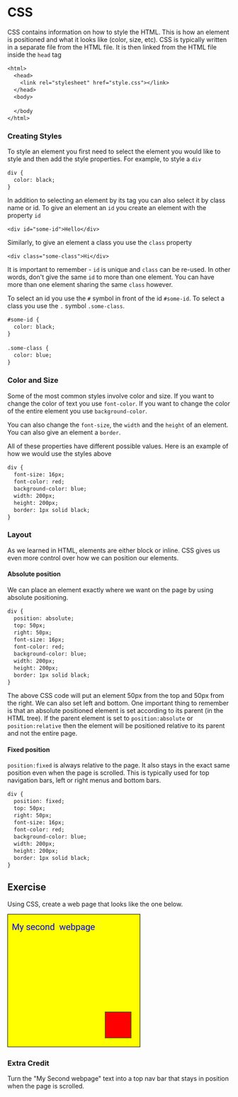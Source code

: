 # CSS

CSS contains information on how to style the HTML. This is how an element is positioned and what it looks like (color, size, etc). CSS is typically written in a separate file from the HTML file. It is then linked from the HTML file inside the `head` tag

```
<html>
  <head>
    <link rel="stylesheet" href="style.css"></link>
  </head>
  <body>
  
  </body
</html>
```

### Creating Styles

To style an element you first need to select the element you would like to style and then add the style properties. For example, to style a `div`

```
div {
  color: black;
}
```

In addition to selecting an element by its tag you can also select it by class name or id. To give an element an `id` you create an element with the property `id`&#x20;

```
<div id="some-id">Hello</div>
```

Similarly, to give an element a class you use the `class` property

```
<div class="some-class">Hi</div>
```

It is important to remember - `id` is unique and `class` can be re-used. In other words, don't give the same `id` to more than one element. You can have more than one element sharing the same `class` however.&#x20;

To select an id you use the `#` symbol in front of the id `#some-id`. To select a class you use the `.` symbol `.some-class`.&#x20;

```
#some-id {
  color: black;
}

.some-class {
  color: blue;
}
```

### Color and Size

Some of the most common styles involve color and size. If you want to change the color of text you use `font-color`. If you want to change the color of the entire element you use `background-color`.&#x20;

You can also change the `font-size`, the `width` and the `height` of an element. You can also give an element a `border`.&#x20;

All of these properties have different possible values. Here is an example of how we would use the styles above

```
div {
  font-size: 16px;
  font-color: red;
  background-color: blue;
  width: 200px;
  height: 200px;
  border: 1px solid black; 
}
```

### Layout

As we learned in HTML, elements are either block or inline. CSS gives us even more control over how we can position our elements.&#x20;

#### Absolute position

We can place an element exactly where we want on the page by using absolute positioning.

```
div {
  position: absolute;
  top: 50px;
  right: 50px;
  font-size: 16px;
  font-color: red;
  background-color: blue;
  width: 200px;
  height: 200px;
  border: 1px solid black; 
}
```

The above CSS code will put an element 50px from the top and 50px from the right. We can also set left and bottom. One important thing to remember is that an absolute positioned element is set according to its parent (in the HTML tree). If the parent element is set to `position:absolute` or `position:relative` then the element will be positioned relative to its parent and not the entire page.&#x20;

#### Fixed position

`position:fixed` is always relative to the page. It also stays in the exact same position even when the page is scrolled. This is typically used for top navigation bars, left or right menus and bottom bars.&#x20;

```
div {
  position: fixed;
  top: 50px;
  right: 50px;
  font-size: 16px;
  font-color: red;
  background-color: blue;
  width: 200px;
  height: 200px;
  border: 1px solid black; 
}
```

## Exercise

Using CSS, create a web page that looks like the one below.

![](<.gitbook/assets/Frame 2.png>)

### Extra Credit

Turn the "My Second webpage" text into a top nav bar that stays in position when the page is scrolled.&#x20;
